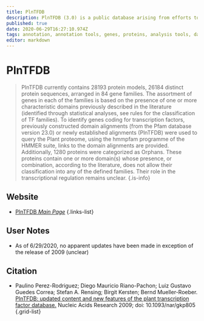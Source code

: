 ```yaml
---
title: PlnTFDB
description: PlnTFDB (3.0) is a public database arising from efforts to identify and catalogue all Plant genes involved in transcriptional control.
published: true
date: 2020-06-29T16:27:10.974Z
tags: annotation, annotation tools, genes, proteins, analysis tools, database, eukaryotes, transcriptomics, transcriptomes, eukaryota, transcription, regulation
editor: markdown
---
```


# PlnTFDB

> PlnTFDB currently contains 28193 protein models, 26184 distinct protein sequences, arranged in 84 gene families. The assortment of genes in each of the families is based on the presence of one or more characteristic domains previously described in the literature (identified through statistical analyses, see rules for the classification of TF families). 
&NewLine;
To identify genes coding for transcription factors, previously constructed domain alignments (from the Pfam database version 23.0) or newly established alignments (PlnTFDB) were used to query the Plant proteome, using the hmmpfam programme of the HMMER suite, links to the domain alignments are provided. 
&NewLine;
Additionally, 1280 proteins were categorized as Orphans. These proteins contain one or more domain(s) whose presence, or combination, according to the literature, does not allow their classification into any of the defined families. Their role in the transcriptional regulation remains unclear.
{.is-info}

 

## Website 

- [PlnTFDB *Main Page*](http://plntfdb.bio.uni-potsdam.de/v3.0/)
 {.links-list}

## User Notes

- As of 6/29/2020, no apparent updates have been made in exception of the release of 2009 (unclear)


## Citation 

- Paulino Perez-Rodriguez; Diego Mauricio Riano-Pachon; Luiz Gustavo Guedes Correa; Stefan A. Rensing; Birgit Kersten; Bernd Mueller-Roeber. [PlnTFDB: updated content and new features of the plant transcription factor database.](https://academic.oup.com/nar/article/38/suppl_1/D822/3112202) Nucleic Acids Research 2009; doi: 10.1093/nar/gkp805
{.grid-list}